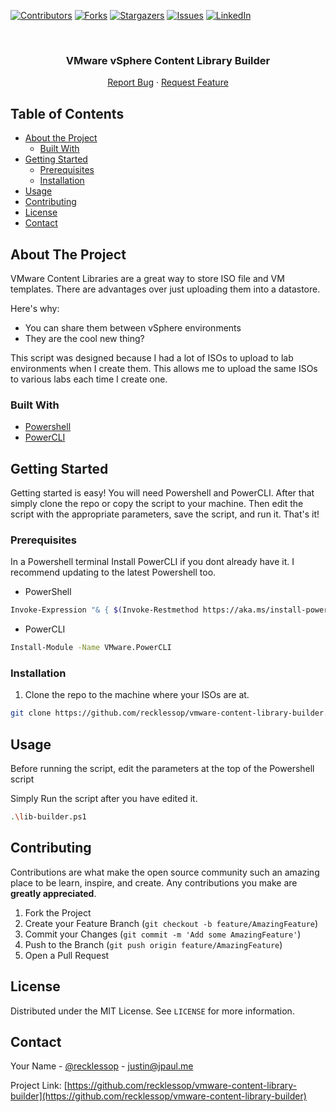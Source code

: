 [![Contributors][contributors-shield]][contributors-url]
[![Forks][forks-shield]][forks-url]
[![Stargazers][stars-shield]][stars-url]
[![Issues][issues-shield]][issues-url]
[![LinkedIn][linkedin-shield]][linkedin-url]



<!-- PROJECT LOGO -->
<br />
<p align="center">
  <h3 align="center">VMware vSphere Content Library Builder</h3>

  <p align="center">
    <a href="https://github.com/recklessop/vmware-content-library-builder/issues">Report Bug</a>
    ·
    <a href="https://github.com/recklessop/vmware-content-library-builder/issues">Request Feature</a>
  </p>
</p>



<!-- TABLE OF CONTENTS -->
## Table of Contents

* [About the Project](#about-the-project)
  * [Built With](#built-with)
* [Getting Started](#getting-started)
  * [Prerequisites](#prerequisites)
  * [Installation](#installation)
* [Usage](#usage)
* [Contributing](#contributing)
* [License](#license)
* [Contact](#contact)



<!-- ABOUT THE PROJECT -->
## About The Project

VMware Content Libraries are a great way to store ISO file and VM templates. There are advantages over just uploading them into a datastore.

Here's why:
* You can share them between vSphere environments
* They are the cool new thing?

This script was designed because I had a lot of ISOs to upload to lab environments when I create them. This allows me to upload the same ISOs to various labs each time I create one.

### Built With

* [Powershell](https://docs.microsoft.com/en-us/powershell/)
* [PowerCLI](https://code.vmware.com/web/tool/12.0.0/vmware-powercli)


<!-- GETTING STARTED -->
## Getting Started

Getting started is easy! You will need Powershell and PowerCLI. After that simply clone the repo or copy the script to your machine. Then edit the script with the appropriate parameters, save the script, and run it. That's it!

### Prerequisites

In a Powershell terminal Install PowerCLI if you dont already have it. I recommend updating to the latest Powershell too.
* PowerShell
```sh
Invoke-Expression "& { $(Invoke-Restmethod https://aka.ms/install-powershell.ps1) } -UseMSI -Preview"
```

* PowerCLI
```sh
Install-Module -Name VMware.PowerCLI
```

### Installation

1. Clone the repo to the machine where your ISOs are at.
```sh
git clone https://github.com/recklessop/vmware-content-library-builder.git
```

<!-- USAGE EXAMPLES -->
## Usage

Before running the script, edit the parameters at the top of the Powershell script

Simply Run the script after you have edited it.
```sh
.\lib-builder.ps1
```


<!-- CONTRIBUTING -->
## Contributing

Contributions are what make the open source community such an amazing place to be learn, inspire, and create. Any contributions you make are **greatly appreciated**.

1. Fork the Project
2. Create your Feature Branch (`git checkout -b feature/AmazingFeature`)
3. Commit your Changes (`git commit -m 'Add some AmazingFeature'`)
4. Push to the Branch (`git push origin feature/AmazingFeature`)
5. Open a Pull Request



<!-- LICENSE -->
## License

Distributed under the MIT License. See `LICENSE` for more information.


<!-- CONTACT -->
## Contact

Your Name - [@recklessop](https://twitter.com/recklessop) - justin@jpaul.me

Project Link: [https://github.com/recklessop/vmware-content-library-builder](https://github.com/recklessop/vmware-content-library-builder)


<!-- MARKDOWN LINKS & IMAGES -->
<!-- https://www.markdownguide.org/basic-syntax/#reference-style-links -->
[contributors-shield]: https://img.shields.io/github/contributors/recklessop/vmware-content-library-builder.svg?style=flat-square
[contributors-url]: https://github.com/recklessop/vmware-content-library-builder/graphs/contributors
[forks-shield]: https://img.shields.io/github/forks/recklessop/vmware-content-library-builder.svg?style=flat-square
[forks-url]: https://github.com/recklessop/vmware-content-library-builder/network/members
[stars-shield]: https://img.shields.io/github/stars/recklessop/vmware-content-library-builder.svg?style=flat-square
[stars-url]: https://github.com/recklessop/vmware-content-library-builder/stargazers
[issues-shield]: https://img.shields.io/github/issues/recklessop/vmware-content-library-builder.svg?style=flat-square
[issues-url]: https://github.com/recklessop/vmware-content-library-builder/issues
[linkedin-shield]: https://img.shields.io/badge/-LinkedIn-black.svg?style=flat-square&logo=linkedin&colorB=555
[linkedin-url]: https://linkedin.com/in/jpaul84/
